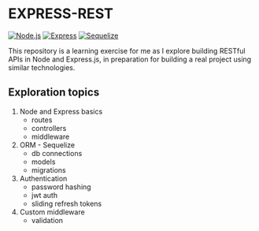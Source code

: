 # EXPRESS-REST
[![Node.js][nodejs_badge]][nodejs_link]
[![Express][express_badge]][express_link]
[![Sequelize][sequelize_badge]][sequelize_link]

This repository is a learning exercise for me as I explore building RESTful APIs in Node and Express.js, in preparation for building a real project using similar technologies.

## Exploration topics

1) Node and Express basics
    - routes
    - controllers
    - middleware
2) ORM - Sequelize
    - db connections
    - models
    - migrations
3) Authentication
    - password hashing
    - jwt auth
    - sliding refresh tokens
4) Custom middleware
    - validation


[nodejs_badge]: https://img.shields.io/badge/Node.js-0D121C?logo=nodedotjs&logoColor=5FA04E
[nodejs_link]: https://nodejs.org

[express_badge]: https://img.shields.io/badge/Express-1B1B1D?logo=express
[express_link]: https://expressjs.com

[sequelize_badge]: https://img.shields.io/badge/Sequelize-1B1B1D?logo=sequelize&logoColor=52B0E7
[sequelize_link]: https://sequelize.org